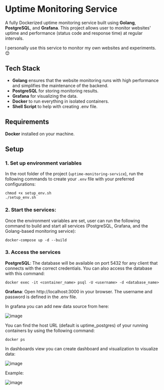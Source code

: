 # Uptime Monitoring Service

A fully Dockerized uptime monitoring service built using **Golang**, **PostgreSQL**, and **Grafana**. This project allows user to monitor websites' uptime and performance (status code and response time) at regular intervals.

I personally use this service to monitor my own websites and experiments. 😊

## Tech Stack

- **Golang** ensures that the website monitoring runs with high performance and simplifies the maintenance of the backend.
- **PostgreSQL** for storing monitoring results.
- **Grafana** for visualizing the data.
- **Docker** to run everything in isolated containers.
- **Shell Script** to help with creating .env file.

## Requirements

**Docker** installed on your machine.

## Setup

### 1. Set up environment variables
In the root folder of the project (`uptime-monitoring-service`), run the following commands to create your `.env` file with your preferred configurations:

```
chmod +x setup_env.sh
./setup_env.sh 
```

### 2. Start the services:
Once the environment variables are set, user can run the following command to build and start all services (PostgreSQL, Grafana, and the Golang-based monitoring service):

```
docker-compose up -d --build
```

### 3. Access the services
**PostgreSQL**: The database will be available on port 5432 for any client that connects with the correct credentials. You can also access the database with this command:
```
docker exec -it <container_name> psql -U <username> -d <database_name>
```

**Grafana**: Open http://localhost:3000 in your browser. The username and password is defined in the .env file.

In grafana you can add new data source from here:

![image](https://github.com/user-attachments/assets/12f74b2c-0175-4fa6-add5-e5072fed26ef)

You can find the host URL (default is uptime_postgres) of your running containers by using the following command:
```
docker ps
```

In dashboards view you can create dashboard and visualization to visualize data:

![image](https://github.com/user-attachments/assets/a8857a86-5a3c-4478-9b83-3fe050d75371)

Example:

![image](https://github.com/user-attachments/assets/e68d3842-61e5-4f9b-a6e9-198f70b54e78)



